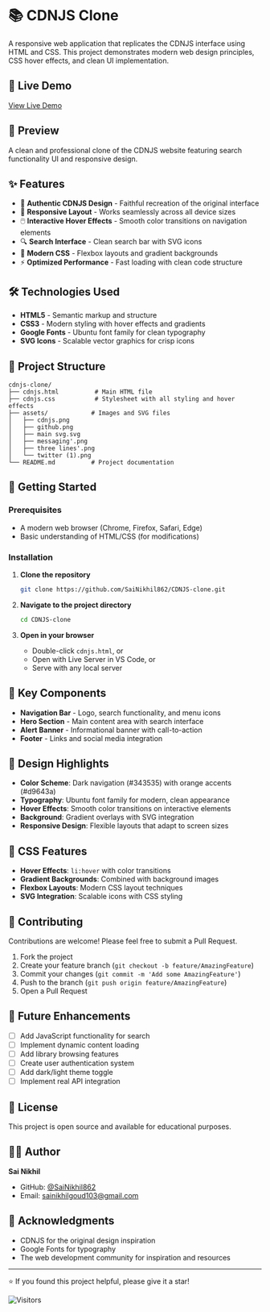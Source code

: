 # 📚 CDNJS Clone

A responsive web application that replicates the CDNJS interface using HTML and CSS. This project demonstrates modern web design principles, CSS hover effects, and clean UI implementation.

## 🚀 Live Demo

[View Live Demo](https://sainikhil862.github.io/CDNJS-clone/) 

## 📸 Preview

A clean and professional clone of the CDNJS website featuring search functionality UI and responsive design.

## ✨ Features

- 🎨 **Authentic CDNJS Design** - Faithful recreation of the original interface
- 📱 **Responsive Layout** - Works seamlessly across all device sizes
- 🖱️ **Interactive Hover Effects** - Smooth color transitions on navigation elements
- 🔍 **Search Interface** - Clean search bar with SVG icons
- 🎯 **Modern CSS** - Flexbox layouts and gradient backgrounds
- ⚡ **Optimized Performance** - Fast loading with clean code structure

## 🛠️ Technologies Used

- **HTML5** - Semantic markup and structure
- **CSS3** - Modern styling with hover effects and gradients
- **Google Fonts** - Ubuntu font family for clean typography
- **SVG Icons** - Scalable vector graphics for crisp icons

## 📁 Project Structure

```
cdnjs-clone/
├── cdnjs.html          # Main HTML file
├── cdnjs.css           # Stylesheet with all styling and hover effects
├── assets/            # Images and SVG files
│   ├── cdnjs.png
│   ├── github.png
│   ├── main svg.svg
│   ├── messaging'.png
│   ├── three lines'.png
│   └── twitter (1).png
└── README.md          # Project documentation
```

## 🚀 Getting Started

### Prerequisites
- A modern web browser (Chrome, Firefox, Safari, Edge)
- Basic understanding of HTML/CSS (for modifications)

### Installation

1. **Clone the repository**
   ```bash
   git clone https://github.com/SaiNikhil862/CDNJS-clone.git
   ```

2. **Navigate to the project directory**
   ```bash
   cd CDNJS-clone
   ```

3. **Open in your browser**
   - Double-click `cdnjs.html`, or
   - Open with Live Server in VS Code, or
   - Serve with any local server

## 🎯 Key Components

- **Navigation Bar** - Logo, search functionality, and menu icons
- **Hero Section** - Main content area with search interface
- **Alert Banner** - Informational banner with call-to-action
- **Footer** - Links and social media integration

## 🎨 Design Highlights

- **Color Scheme**: Dark navigation (#343535) with orange accents (#d9643a)
- **Typography**: Ubuntu font family for modern, clean appearance
- **Hover Effects**: Smooth color transitions on interactive elements
- **Background**: Gradient overlays with SVG integration
- **Responsive Design**: Flexible layouts that adapt to screen sizes

## 🔧 CSS Features

- **Hover Effects**: `li:hover` with color transitions
- **Gradient Backgrounds**: Combined with background images
- **Flexbox Layouts**: Modern CSS layout techniques
- **SVG Integration**: Scalable icons with CSS styling

## 🤝 Contributing

Contributions are welcome! Please feel free to submit a Pull Request.

1. Fork the project
2. Create your feature branch (`git checkout -b feature/AmazingFeature`)
3. Commit your changes (`git commit -m 'Add some AmazingFeature'`)
4. Push to the branch (`git push origin feature/AmazingFeature`)
5. Open a Pull Request

## 📝 Future Enhancements

- [ ] Add JavaScript functionality for search
- [ ] Implement dynamic content loading
- [ ] Add library browsing features
- [ ] Create user authentication system
- [ ] Add dark/light theme toggle
- [ ] Implement real API integration

## 📄 License

This project is open source and available for educational purposes.

## 👨‍💻 Author

**Sai Nikhil**
- GitHub: [@SaiNikhil862](https://github.com/SaiNikhil862)
- Email: sainikhilgoud103@gmail.com

## 🙏 Acknowledgments

- CDNJS for the original design inspiration
- Google Fonts for typography
- The web development community for inspiration and resources

---

⭐ If you found this project helpful, please give it a star!

![Visitors](https://visitor-badge.laobi.icu/badge?page_id=SaiNikhil862.CDNJS-clone)

